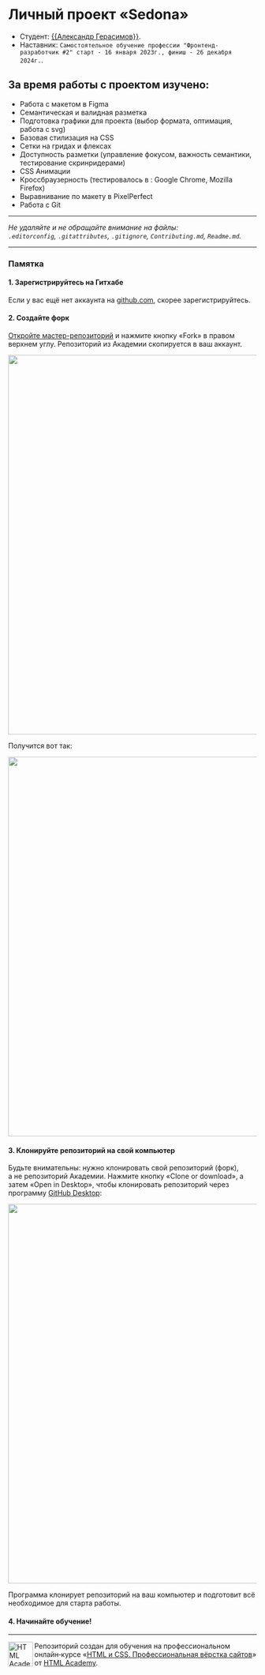 # Личный проект «Sedona»

* Студент: [{{Александр Герасимов}}]({{id1848207}}).
* Наставник: `Самостоятельное обучение профессии "Фронтенд-разработчик #2" старт - 16 января 2023г., финиш - 26 декабря 2024г.`.

<h2>За время работы с проектом изучено:</h2>
<ul>
  <li>Работа с макетом в Figma</li>
  <li>Семантическая и валидная разметка</li>
  <li>Подготовка графики для проекта (выбор формата, оптимация, работа с svg)</li>
  <li>Базовая стилизация на CSS</li>
  <li>Сетки на гридах и флексах</li>
  <li>Доступность разметки (управление фокусом, важность семантики, тестирование скринридерами)</li>
  <li>CSS Анимации</li>
  <li>Кроссбраузерность (тестировалось в : Google Chrome, Mozilla Firefox)</li>
  <li>Выравнивание по макету в PixelPerfect</li>
  <li>Работа с Git</li>
</ul>


---

_Не удаляйте и не обращайте внимание на файлы:_<br>
_`.editorconfig`, `.gitattributes`, `.gitignore`, `Contributing.md`, `Readme.md`._

---

### Памятка

#### 1. Зарегистрируйтесь на Гитхабе

Если у вас ещё нет аккаунта на [github.com](https://github.com/join), скорее зарегистрируйтесь.

#### 2. Создайте форк

[Откройте мастер-репозиторий]({{homepage}}) и нажмите кнопку «Fork» в правом верхнем углу. Репозиторий из Академии скопируется в ваш аккаунт.

<img width="769" alt="" src="https://user-images.githubusercontent.com/10909/29037949-67a635d6-7bae-11e7-9f2f-1a48fde231b9.jpg">

Получится вот так:

<img width="769" alt="" src="https://user-images.githubusercontent.com/10909/29037953-6a8a7384-7bae-11e7-83ac-59603b1d696c.jpg">

#### 3. Клонируйте репозиторий на свой компьютер

Будьте внимательны: нужно клонировать свой репозиторий (форк), а не репозиторий Академии. Нажмите кнопку «Clone or download», а затем «Open in Desktop», чтобы клонировать репозиторий через программу [GitHub Desktop](https://desktop.github.com):

<img width="769" alt="" src="https://user-images.githubusercontent.com/10909/29037955-6c20c16c-7bae-11e7-9e1a-c52010042976.jpg">

Программа клонирует репозиторий на ваш компьютер и подготовит всё необходимое для старта работы.

#### 4. Начинайте обучение!

---

<a href="https://htmlacademy.ru/intensive/htmlcss"><img align="left" width="50" height="50" alt="HTML Academy" src="https://up.htmlacademy.ru/static/img/intensive/htmlcss/logo-for-github-2.png"></a>

Репозиторий создан для обучения на профессиональном онлайн‑курсе «[HTML и CSS. Профессиональная вёрстка сайтов](https://htmlacademy.ru/intensive/htmlcss)» от [HTML Academy](https://htmlacademy.ru).
